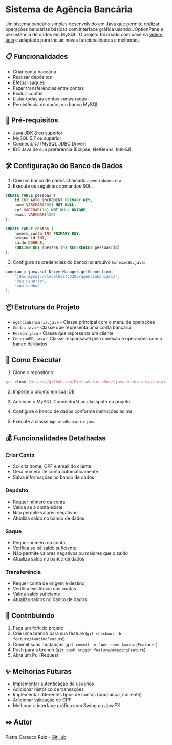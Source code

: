# Sistema de Agência Bancária

Um sistema bancário simples desenvolvido em Java que permite realizar operações bancárias básicas com interface gráfica usando JOptionPane e persistência de dados em MySQL. O projeto foi criado com base na [video-aula](https://youtu.be/AExKQiCqwGs?si=fT03BU5TVp7NKgL1) e adaptado para incluir novas funcionalidades e melhorias.

## 📋 Funcionalidades

- Criar conta bancária
- Realizar depósitos
- Efetuar saques
- Fazer transferências entre contas
- Excluir contas
- Listar todas as contas cadastradas
- Persistência de dados em banco MySQL

## 🔧 Pré-requisitos

- Java JDK 8 ou superior
- MySQL 5.7 ou superior
- Connector/J (MySQL JDBC Driver)
- IDE Java de sua preferência (Eclipse, NetBeans, IntelliJ)

## 🛠️ Configuração do Banco de Dados

1. Crie um banco de dados chamado `agenciabancaria`
2. Execute os seguintes comandos SQL:

```sql
CREATE TABLE pessoas (
    id INT AUTO_INCREMENT PRIMARY KEY,
    nome VARCHAR(100) NOT NULL,
    cpf VARCHAR(14) NOT NULL UNIQUE,
    email VARCHAR(100)
);

CREATE TABLE contas (
    numero_conta INT PRIMARY KEY,
    pessoa_id INT,
    saldo DOUBLE,
    FOREIGN KEY (pessoa_id) REFERENCES pessoas(id)
);
```

3. Configure as credenciais do banco no arquivo `ConexaoBD.java`:
```java
conexao = java.sql.DriverManager.getConnection(
    "jdbc:mysql://localhost:3306/agenciabancaria", 
    "seu_usuario", 
    "sua_senha"
);
```

## 📦 Estrutura do Projeto

- `AgenciaBancaria.java` - Classe principal com o menu de operações
- `Conta.java` - Classe que representa uma conta bancária
- `Pessoa.java` - Classe que representa um cliente
- `ConexaoBD.java` - Classe responsável pela conexão e operações com o banco de dados

## 🚀 Como Executar

1. Clone o repositório:
```bash
git clone [https://github.com/PietraCaraccoRuiz/java-banking-system.git]
```

2. Importe o projeto em sua IDE

3. Adicione o MySQL Connector/J ao classpath do projeto

4. Configure o banco de dados conforme instruções acima

5. Execute a classe `AgenciaBancaria.java`

## 💰 Funcionalidades Detalhadas

### Criar Conta
- Solicita nome, CPF e email do cliente
- Gera número de conta automaticamente
- Salva informações no banco de dados

### Depósito
- Requer número da conta
- Valida se a conta existe
- Não permite valores negativos
- Atualiza saldo no banco de dados

### Saque
- Requer número da conta
- Verifica se há saldo suficiente
- Não permite valores negativos ou maiores que o saldo
- Atualiza saldo no banco de dados

### Transferência
- Requer conta de origem e destino
- Verifica existência das contas
- Valida saldo suficiente
- Atualiza saldos no banco de dados

## 🤝 Contribuindo

1. Faça um fork do projeto
2. Crie uma branch para sua feature (`git checkout -b feature/AmazingFeature`)
3. Commit suas mudanças (`git commit -m 'Add some AmazingFeature'`)
4. Push para a branch (`git push origin feature/AmazingFeature`)
5. Abra um Pull Request

## ✨ Melhorias Futuras

- Implementar autenticação de usuários
- Adicionar histórico de transações
- Implementar diferentes tipos de contas (poupança, corrente)
- Adicionar validação de CPF
- Melhorar a interface gráfica com Swing ou JavaFX

## ✒️ Autor

Pietra Caracco Ruiz - [GitHub](https://github.com/PietraCaraccoRuiz)